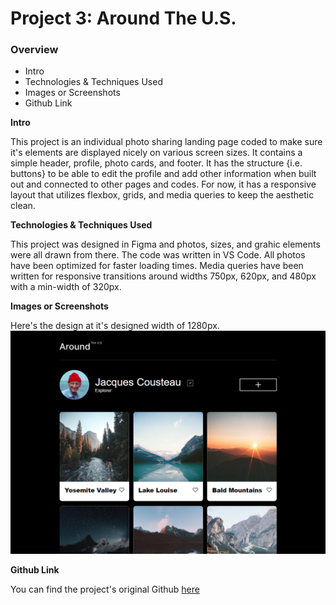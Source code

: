 # Project 3: Around The U.S.

### Overview

- Intro
- Technologies & Techniques Used
- Images or Screenshots
- Github Link

**Intro**

This project is an individual photo sharing landing page coded to make sure it's elements are displayed nicely on various screen sizes. It contains a simple header, profile, photo cards, and footer. It has the structure {i.e. buttons} to be able to edit the profile and add other information when built out and connected to other pages and codes. For now, it has a responsive layout that utilizes flexbox, grids, and media queries to keep the aesthetic clean.

**Technologies & Techniques Used**

This project was designed in Figma and photos, sizes, and grahic elements were all drawn from there. The code was written in VS Code. All photos have been optimized for faster loading times. Media queries have been written for responsive transitions around widths 750px, 620px, and 480px with a min-width of 320px.

**Images or Screenshots**

Here's the design at it's designed width of 1280px.
![Page at width 1280px](Screenshot1280.png)

**Github Link**

You can find the project's original Github [here](https://github.com/tripleten-com/se_project_aroundtheus)

